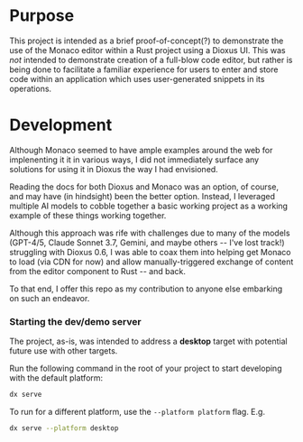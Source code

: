 # Purpose

This project is intended as a brief proof-of-concept(?) to demonstrate the use of the Monaco editor within a Rust project using a Dioxus UI. This was _not_ intended to demonstrate creation of a full-blow code editor, but rather is being done to facilitate a familiar experience for users to enter and store code within an application which uses user-generated snippets in its operations.

# Development

Although Monaco seemed to have ample examples around the web for implenenting it it in various ways, I did not immediately surface any solutions for using it in Dioxus the way I had envisioned.

Reading the docs for both Dioxus and Monaco was an option, of course, and may have (in hindsight) been the better option. Instead, I leveraged multiple AI models to cobble together a basic working project as a working example of these things working together. 

Although this approach was rife with challenges due to many of the models (GPT-4/5, Claude Sonnet 3.7, Gemini, and maybe others -- I've lost track!) struggling with Dioxus 0.6, I was able to coax them into helping get Monaco to load (via CDN for now) and allow manually-triggered exchange of content from the editor component to Rust -- and back.

To that end, I offer this repo as my contribution to anyone else embarking on such an endeavor.


### Starting the dev/demo server

The project, as-is, was intended to address a __desktop__ target with potential future use with other targets.

Run the following command in the root of your project to start developing with the default platform:

```bash
dx serve
```

To run for a different platform, use the `--platform platform` flag. E.g.
```bash
dx serve --platform desktop
```

